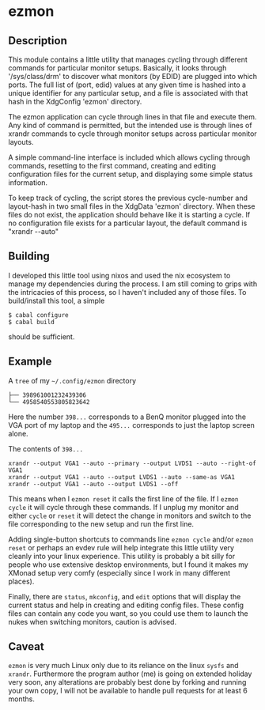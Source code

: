 # ezmon

## Description
This module contains a little utility that manages cycling through different
commands for particular monitor setups. Basically, it looks through
'/sys/class/drm' to discover what monitors (by EDID) are plugged into which
ports. The full list of (port, edid) values at any given time is hashed into a
unique identifier for any particular setup, and a file is associated with that
hash in the XdgConfig 'ezmon' directory.

The ezmon application can cycle through lines in that file and execute them. Any
kind of command is permitted, but the intended use is through lines of xrandr
commands to cycle through monitor setups across particular monitor layouts.

A simple command-line interface is included which allows cycling through
commands, resetting to the first command, creating and editing configuration
files for the current setup, and displaying some simple status information.

To keep track of cycling, the script stores the previous cycle-number and
layout-hash in two small files in the XdgData 'ezmon' directory. When these
files do not exist, the application should behave like it is starting a cycle.
If no configuration file exists for a particular layout, the default command is
"xrandr --auto"

## Building

I developed this little tool using nixos and used the nix ecosystem to manage my dependencies during the process. I am still coming to grips with the intricacies of this process, so I haven't included any of those files. To build/install this tool, a simple

```
$ cabal configure
$ cabal build
```

should be sufficient.

## Example
A `tree` of my `~/.config/ezmon` directory
```
├── 398961001232439306
└── 4958540553805823642
```

Here the number `398...` corresponds to a BenQ monitor plugged into the VGA port
of my laptop and the `495...` corresponds to just the laptop screen alone.

The contents of `398...`
```
xrandr --output VGA1 --auto --primary --output LVDS1 --auto --right-of VGA1
xrandr --output VGA1 --auto --output LVDS1 --auto --same-as VGA1
xrandr --output VGA1 --auto --output LVDS1 --off
```

This means when I `ezmon reset` it calls the first line of the file. If I `ezmon
cycle` it will cycle through these commands. If I unplug my monitor and either
`cycle` or `reset` it will detect the change in monitors and switch to the file
corresponding to the new setup and run the first line.

Adding single-button shortcuts to commands line `ezmon cycle` and/or `ezmon
reset` or perhaps an evdev rule will help integrate this little utility very
cleanly into your linux experience. This utility is probably a bit silly for
people who use extensive desktop environments, but I found it makes my XMonad
setup very comfy (especially since I work in many different places).

Finally, there are `status`, `mkconfig`, and `edit` options that will display
the current status and help in creating and editing config files. These config
files can contain any code you want, so you could use them to launch the nukes
when switching monitors, caution is advised.

## Caveat
`ezmon` is very much Linux only due to its reliance on the linux `sysfs` and
`xrandr`. Furthermore the program author (me) is going on extended holiday very
soon, any alterations are probably best done by forking and running your own
copy, I will not be available to handle pull requests for at least 6 months.
